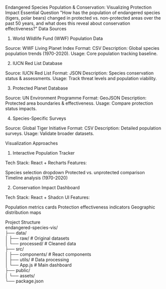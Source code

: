 Endangered Species Population & Conservation: Visualizing Protection Impact
Essential Question
"How has the population of endangered species (tigers, polar bears) changed in protected vs. non-protected areas over the past 50 years, and what does this reveal about conservation effectiveness?"
Data Sources
1. World Wildlife Fund (WWF) Population Data

Source: WWF Living Planet Index
Format: CSV
Description: Global species population trends (1970-2020).
Usage: Core population tracking baseline.

2. IUCN Red List Database

Source: IUCN Red List
Format: JSON
Description: Species conservation status & assessments.
Usage: Track threat levels and population viability.

3. Protected Planet Database

Source: UN Environment Programme
Format: GeoJSON
Description: Protected area boundaries & effectiveness.
Usage: Compare protection status impacts.

4. Species-Specific Surveys

Source: Global Tiger Initiative
Format: CSV
Description: Detailed population surveys.
Usage: Validate broader datasets.

Visualization Approaches
1. Interactive Population Tracker

Tech Stack: React + Recharts
Features:

Species selection dropdown
Protected vs. unprotected comparison
Timeline analysis (1970-2020)

2. Conservation Impact Dashboard

Tech Stack: React + Shadcn UI
Features:

Population metrics cards
Protection effectiveness indicators
Geographic distribution maps

Project Structure  
endangered-species-vis/   
├── data/  
│ ├── raw/ # Original datasets   
│ └── processed/ # Cleaned data   
├── src/   
│ ├── components/ # React components   
│ ├── utils/ # Data processing   
│ └── App.js # Main dashboard   
├── public/  
│ └── assets/  
└── package.json  
